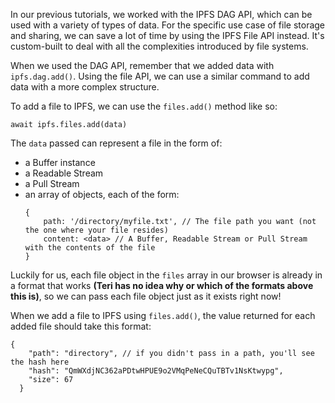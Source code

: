 In our previous tutorials, we worked with the IPFS DAG API, which can be used with a variety of types of data. For the specific use case of file storage and sharing, we can save a lot of time by using the IPFS File API instead. It's custom-built to deal with all the complexities introduced by file systems.

When we used the DAG API, remember that we added data with `ipfs.dag.add()`. Using the file API, we can use a similar command to add data with a more complex structure.

To add a file to IPFS, we can use the `files.add()` method like so:

```
await ipfs.files.add(data)
```
The `data` passed can represent a file in the form of:

* a Buffer instance
* a Readable Stream
* a Pull Stream
* an array of objects, each of the form:
  ```
  {
      path: '/directory/myfile.txt', // The file path you want (not the one where your file resides)
      content: <data> // A Buffer, Readable Stream or Pull Stream with the contents of the file
  }
  ```

Luckily for us, each file object in the `files` array in our browser is already in a format that works <strong>(Teri has no idea why or which of the formats above this is)</strong>, so we can pass each file object just as it exists right now!

When we add a file to IPFS using `files.add()`, the value returned for each added file should take this format:
```
{
    "path": "directory", // if you didn't pass in a path, you'll see the hash here
    "hash": "QmWXdjNC362aPDtwHPUE9o2VMqPeNeCQuTBTv1NsKtwypg",
    "size": 67
  }
```
